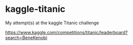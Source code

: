 # kaggle-titanic
My attempt(s) at the kaggle Titanic challenge

https://www.kaggle.com/competitions/titanic/leaderboard?search=BeneKenobi
